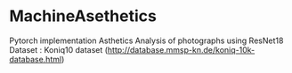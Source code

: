 # MachineAsethetics
Pytorch implementation Asthetics Analysis of photographs using ResNet18 
Dataset : Koniq10 dataset (http://database.mmsp-kn.de/koniq-10k-database.html)
